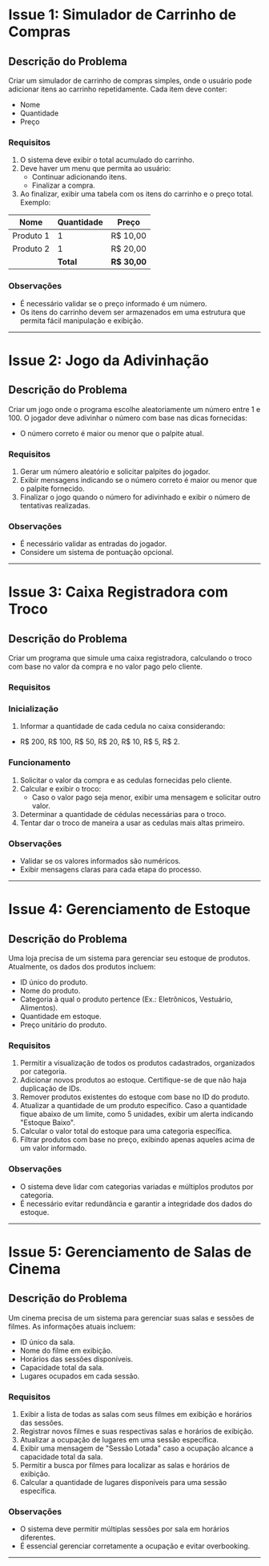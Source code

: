 # Issue 1: Simulador de Carrinho de Compras

## Descrição do Problema
Criar um simulador de carrinho de compras simples, onde o usuário pode adicionar itens ao carrinho repetidamente. Cada item deve conter:
- Nome
- Quantidade
- Preço

### Requisitos

1. O sistema deve exibir o total acumulado do carrinho.
2. Deve haver um menu que permita ao usuário:
   - Continuar adicionando itens.
   - Finalizar a compra.
3. Ao finalizar, exibir uma tabela com os itens do carrinho e o preço total.
Exemplo:

| Nome        | Quantidade| Preço         |
|-------------|-----------|---------------|
| Produto 1   | 1         | R$ 10,00      |
| Produto 2   | 1         | R$ 20,00      |
|             | **Total** | **R$ 30,00**  |

### Observações
- É necessário validar se o preço informado é um número.
- Os itens do carrinho devem ser armazenados em uma estrutura que permita fácil manipulação e exibição.

---

# Issue 2: Jogo da Adivinhação

## Descrição do Problema
Criar um jogo onde o programa escolhe aleatoriamente um número entre 1 e 100. O jogador deve adivinhar o número com base nas dicas fornecidas:
- O número correto é maior ou menor que o palpite atual.

### Requisitos

1. Gerar um número aleatório e solicitar palpites do jogador.
2. Exibir mensagens indicando se o número correto é maior ou menor que o palpite fornecido.
3. Finalizar o jogo quando o número for adivinhado e exibir o número de tentativas realizadas.

### Observações
- É necessário validar as entradas do jogador.
- Considere um sistema de pontuação opcional.

---

# Issue 3: Caixa Registradora com Troco

## Descrição do Problema
Criar um programa que simule uma caixa registradora, calculando o troco com base no valor da compra e no valor pago pelo cliente. 

### Requisitos

### Inicialização
1. Informar a quantidade de cada cedula no caixa considerando:
- R$ 200, R$ 100, R$ 50, R$ 20, R$ 10, R$ 5, R$ 2.

### Funcionamento
1. Solicitar o valor da compra e as cedulas fornecidas pelo cliente.
2. Calcular e exibir o troco:
   - Caso o valor pago seja menor, exibir uma mensagem e solicitar outro valor.
3. Determinar a quantidade de cédulas necessárias para o troco.
4. Tentar dar o troco de maneira a usar as cedulas mais altas primeiro.


### Observações
- Validar se os valores informados são numéricos.
- Exibir mensagens claras para cada etapa do processo.

---

# Issue 4: Gerenciamento de Estoque

## Descrição do Problema
Uma loja precisa de um sistema para gerenciar seu estoque de produtos. Atualmente, os dados dos produtos incluem:

- ID único do produto.
- Nome do produto.
- Categoria à qual o produto pertence (Ex.: Eletrônicos, Vestuário, Alimentos).
- Quantidade em estoque.
- Preço unitário do produto.

### Requisitos

1. Permitir a visualização de todos os produtos cadastrados, organizados por categoria.
2. Adicionar novos produtos ao estoque. Certifique-se de que não haja duplicação de IDs.
3. Remover produtos existentes do estoque com base no ID do produto.
4. Atualizar a quantidade de um produto específico. Caso a quantidade fique abaixo de um limite, como 5 unidades, exibir um alerta indicando "Estoque Baixo".
5. Calcular o valor total do estoque para uma categoria específica.
6. Filtrar produtos com base no preço, exibindo apenas aqueles acima de um valor informado.

### Observações
- O sistema deve lidar com categorias variadas e múltiplos produtos por categoria.
- É necessário evitar redundância e garantir a integridade dos dados do estoque.

---

# Issue 5: Gerenciamento de Salas de Cinema

## Descrição do Problema
Um cinema precisa de um sistema para gerenciar suas salas e sessões de filmes. As informações atuais incluem:

- ID único da sala.
- Nome do filme em exibição.
- Horários das sessões disponíveis.
- Capacidade total da sala.
- Lugares ocupados em cada sessão.

### Requisitos

1. Exibir a lista de todas as salas com seus filmes em exibição e horários das sessões.
2. Registrar novos filmes e suas respectivas salas e horários de exibição.
3. Atualizar a ocupação de lugares em uma sessão específica.
4. Exibir uma mensagem de "Sessão Lotada" caso a ocupação alcance a capacidade total da sala.
5. Permitir a busca por filmes para localizar as salas e horários de exibição.
6. Calcular a quantidade de lugares disponíveis para uma sessão específica.

### Observações
- O sistema deve permitir múltiplas sessões por sala em horários diferentes.
- É essencial gerenciar corretamente a ocupação e evitar overbooking.

---
